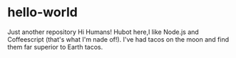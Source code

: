 # hello-world
Just another repository
Hi Humans!
Hubot here,I like Node.js and Coffeescript (that's what I'm nade of!).
I've had tacos on the moon and find them far superior to Earth tacos.
